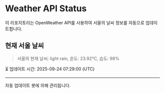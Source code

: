 
# Weather API Status

이 리포지토리는 OpenWeather API를 사용하여 서울의 날씨 정보를 자동으로 업데이트합니다.

## 현재 서울 날씨
> 서울의 현재 날씨: light rain, 온도: 23.92°C, 습도: 98%

⏳ 업데이트 시간: 2025-09-24 07:29:00 (UTC)

---
자동 업데이트 봇에 의해 관리됩니다.
